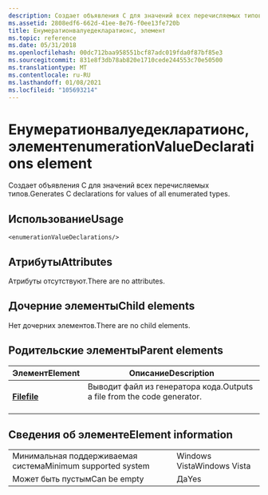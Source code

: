 ```yaml
---
description: Создает объявления C для значений всех перечисляемых типов.
ms.assetid: 2808edf6-662d-41ee-8e76-f0ee13fe720b
title: Енумератионвалуедекларатионс, элемент
ms.topic: reference
ms.date: 05/31/2018
ms.openlocfilehash: 00dc712baa958551bcf87adc019fda0f87bf85e3
ms.sourcegitcommit: 831e8f3db78ab820e1710cede244553c70e50500
ms.translationtype: MT
ms.contentlocale: ru-RU
ms.lasthandoff: 01/08/2021
ms.locfileid: "105693214"
---
```

# <a name="enumerationvaluedeclarations-element"></a><span data-ttu-id="19d53-103">Енумератионвалуедекларатионс, элемент</span><span class="sxs-lookup"><span data-stu-id="19d53-103">enumerationValueDeclarations element</span></span>

<span data-ttu-id="19d53-104">Создает объявления C для значений всех перечисляемых типов.</span><span class="sxs-lookup"><span data-stu-id="19d53-104">Generates C declarations for values of all enumerated types.</span></span>

## <a name="usage"></a><span data-ttu-id="19d53-105">Использование</span><span class="sxs-lookup"><span data-stu-id="19d53-105">Usage</span></span>

``` syntax
<enumerationValueDeclarations/>
```

## <a name="attributes"></a><span data-ttu-id="19d53-106">Атрибуты</span><span class="sxs-lookup"><span data-stu-id="19d53-106">Attributes</span></span>

<span data-ttu-id="19d53-107">Атрибуты отсутствуют.</span><span class="sxs-lookup"><span data-stu-id="19d53-107">There are no attributes.</span></span>

## <a name="child-elements"></a><span data-ttu-id="19d53-108">Дочерние элементы</span><span class="sxs-lookup"><span data-stu-id="19d53-108">Child elements</span></span>

<span data-ttu-id="19d53-109">Нет дочерних элементов.</span><span class="sxs-lookup"><span data-stu-id="19d53-109">There are no child elements.</span></span>

## <a name="parent-elements"></a><span data-ttu-id="19d53-110">Родительские элементы</span><span class="sxs-lookup"><span data-stu-id="19d53-110">Parent elements</span></span>



| <span data-ttu-id="19d53-111">Элемент</span><span class="sxs-lookup"><span data-stu-id="19d53-111">Element</span></span>                         | <span data-ttu-id="19d53-112">Описание</span><span class="sxs-lookup"><span data-stu-id="19d53-112">Description</span></span>                                                    |
|---------------------------------|----------------------------------------------------------------|
| [<span data-ttu-id="19d53-113">**File**</span><span class="sxs-lookup"><span data-stu-id="19d53-113">**file**</span></span>](file.md)<br/> | <span data-ttu-id="19d53-114">Выводит файл из генератора кода.</span><span class="sxs-lookup"><span data-stu-id="19d53-114">Outputs a file from the code generator.</span></span><br/> <br/> |



## <a name="element-information"></a><span data-ttu-id="19d53-115">Сведения об элементе</span><span class="sxs-lookup"><span data-stu-id="19d53-115">Element information</span></span>



|                                     |               |
|-------------------------------------|---------------|
| <span data-ttu-id="19d53-116">Минимальная поддерживаемая система</span><span class="sxs-lookup"><span data-stu-id="19d53-116">Minimum supported system</span></span><br/> | <span data-ttu-id="19d53-117">Windows Vista</span><span class="sxs-lookup"><span data-stu-id="19d53-117">Windows Vista</span></span> |
| <span data-ttu-id="19d53-118">Может быть пустым</span><span class="sxs-lookup"><span data-stu-id="19d53-118">Can be empty</span></span>                        | <span data-ttu-id="19d53-119">Да</span><span class="sxs-lookup"><span data-stu-id="19d53-119">Yes</span></span>           |



 

 




